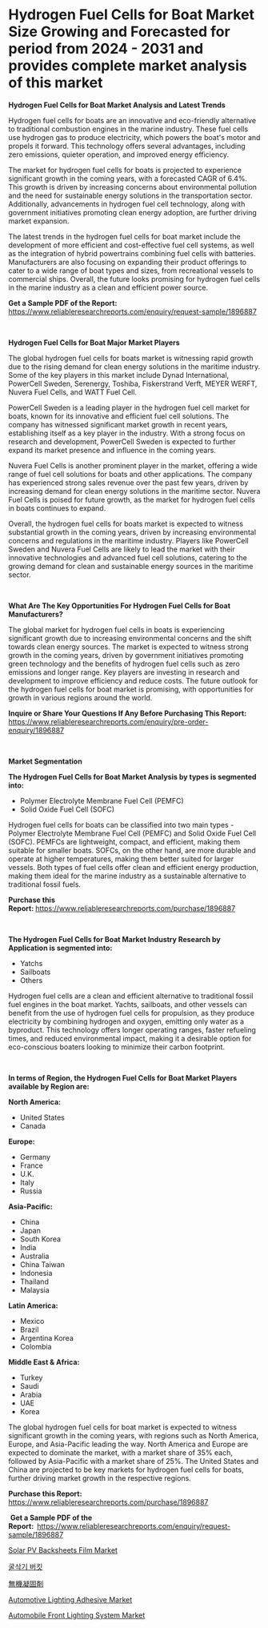 <p><h1>Hydrogen Fuel Cells for Boat Market Size Growing and Forecasted for period from 2024 - 2031 and provides complete market analysis of this market</h1></p><p><strong>Hydrogen Fuel Cells for Boat Market Analysis and Latest Trends</strong></p>
<p><p>Hydrogen fuel cells for boats are an innovative and eco-friendly alternative to traditional combustion engines in the marine industry. These fuel cells use hydrogen gas to produce electricity, which powers the boat's motor and propels it forward. This technology offers several advantages, including zero emissions, quieter operation, and improved energy efficiency.</p><p>The market for hydrogen fuel cells for boats is projected to experience significant growth in the coming years, with a forecasted CAGR of 6.4%. This growth is driven by increasing concerns about environmental pollution and the need for sustainable energy solutions in the transportation sector. Additionally, advancements in hydrogen fuel cell technology, along with government initiatives promoting clean energy adoption, are further driving market expansion.</p><p>The latest trends in the hydrogen fuel cells for boat market include the development of more efficient and cost-effective fuel cell systems, as well as the integration of hybrid powertrains combining fuel cells with batteries. Manufacturers are also focusing on expanding their product offerings to cater to a wide range of boat types and sizes, from recreational vessels to commercial ships. Overall, the future looks promising for hydrogen fuel cells in the marine industry as a clean and efficient power source.</p></p>
<p><strong>Get a Sample PDF of the Report:&nbsp;</strong> <a href="https://www.reliableresearchreports.com/enquiry/request-sample/1896887">https://www.reliableresearchreports.com/enquiry/request-sample/1896887</a></p>
<p>&nbsp;</p>
<p><strong>Hydrogen Fuel Cells for Boat Major Market Players</strong></p>
<p><p>The global hydrogen fuel cells for boats market is witnessing rapid growth due to the rising demand for clean energy solutions in the maritime industry. Some of the key players in this market include Dynad International, PowerCell Sweden, Serenergy, Toshiba, Fiskerstrand Verft, MEYER WERFT, Nuvera Fuel Cells, and WATT Fuel Cell.</p><p>PowerCell Sweden is a leading player in the hydrogen fuel cell market for boats, known for its innovative and efficient fuel cell solutions. The company has witnessed significant market growth in recent years, establishing itself as a key player in the industry. With a strong focus on research and development, PowerCell Sweden is expected to further expand its market presence and influence in the coming years.</p><p>Nuvera Fuel Cells is another prominent player in the market, offering a wide range of fuel cell solutions for boats and other applications. The company has experienced strong sales revenue over the past few years, driven by increasing demand for clean energy solutions in the maritime sector. Nuvera Fuel Cells is poised for future growth, as the market for hydrogen fuel cells in boats continues to expand.</p><p>Overall, the hydrogen fuel cells for boats market is expected to witness substantial growth in the coming years, driven by increasing environmental concerns and regulations in the maritime industry. Players like PowerCell Sweden and Nuvera Fuel Cells are likely to lead the market with their innovative technologies and advanced fuel cell solutions, catering to the growing demand for clean and sustainable energy sources in the maritime sector.</p></p>
<p>&nbsp;</p>
<p><strong>What Are The Key Opportunities For Hydrogen Fuel Cells for Boat Manufacturers?</strong></p>
<p><p>The global market for hydrogen fuel cells in boats is experiencing significant growth due to increasing environmental concerns and the shift towards clean energy sources. The market is expected to witness strong growth in the coming years, driven by government initiatives promoting green technology and the benefits of hydrogen fuel cells such as zero emissions and longer range. Key players are investing in research and development to improve efficiency and reduce costs. The future outlook for the hydrogen fuel cells for boat market is promising, with opportunities for growth in various regions around the world.</p></p>
<p><strong>Inquire or Share Your Questions If Any Before Purchasing This Report:</strong> <a href="https://www.reliableresearchreports.com/enquiry/pre-order-enquiry/1896887">https://www.reliableresearchreports.com/enquiry/pre-order-enquiry/1896887</a></p>
<p>&nbsp;</p>
<p><strong>Market Segmentation</strong></p>
<p><strong>The Hydrogen Fuel Cells for Boat Market Analysis by types is segmented into:</strong></p>
<p><ul><li>Polymer Electrolyte Membrane Fuel Cell (PEMFC)</li><li>Solid Oxide Fuel Cell (SOFC)</li></ul></p>
<p><p>Hydrogen fuel cells for boats can be classified into two main types - Polymer Electrolyte Membrane Fuel Cell (PEMFC) and Solid Oxide Fuel Cell (SOFC). PEMFCs are lightweight, compact, and efficient, making them suitable for smaller boats. SOFCs, on the other hand, are more durable and operate at higher temperatures, making them better suited for larger vessels. Both types of fuel cells offer clean and efficient energy production, making them ideal for the marine industry as a sustainable alternative to traditional fossil fuels.</p></p>
<p><strong>Purchase this Report:&nbsp;</strong><a href="https://www.reliableresearchreports.com/purchase/1896887">https://www.reliableresearchreports.com/purchase/1896887</a></p>
<p>&nbsp;</p>
<p><strong>The Hydrogen Fuel Cells for Boat Market Industry Research by Application is segmented into:</strong></p>
<p><ul><li>Yatchs</li><li>Sailboats</li><li>Others</li></ul></p>
<p><p>Hydrogen fuel cells are a clean and efficient alternative to traditional fossil fuel engines in the boat market. Yachts, sailboats, and other vessels can benefit from the use of hydrogen fuel cells for propulsion, as they produce electricity by combining hydrogen and oxygen, emitting only water as a byproduct. This technology offers longer operating ranges, faster refueling times, and reduced environmental impact, making it a desirable option for eco-conscious boaters looking to minimize their carbon footprint.</p></p>
<p>&nbsp;</p>
<p><strong>In terms of Region, the Hydrogen Fuel Cells for Boat Market Players available by Region are:</strong></p>
<p>
    <p> <strong> North America: </strong>
        <ul>
            <li>United States</li>
            <li>Canada</li>
        </ul>
        </p> 
    <p> <strong> Europe: </strong>
        <ul>
            <li>Germany</li>
            <li>France</li>
            <li>U.K.</li>
            <li>Italy</li>
            <li>Russia</li>
        </ul>
        </p> 
    <p> <strong> Asia-Pacific: </strong>
        <ul>
            <li>China</li>
            <li>Japan</li>
            <li>South Korea</li>
            <li>India</li>
            <li>Australia</li>
            <li>China Taiwan</li>
            <li>Indonesia</li>
            <li>Thailand</li>
            <li>Malaysia</li>
        </ul>
        </p> 
    <p> <strong> Latin America: </strong>
        <ul>
            <li>Mexico</li>
            <li>Brazil</li>
            <li>Argentina Korea</li>
            <li>Colombia</li>
        </ul>
        </p> 
    <p> <strong> Middle East & Africa: </strong>
        <ul>
            <li>Turkey</li>
            <li>Saudi</li>
            <li>Arabia</li>
            <li>UAE</li>
            <li>Korea</li>
        </ul>
    </p>
    </p>
<p><p>The global hydrogen fuel cells for boat market is expected to witness significant growth in the coming years, with regions such as North America, Europe, and Asia-Pacific leading the way. North America and Europe are expected to dominate the market, with a market share of 35% each, followed by Asia-Pacific with a market share of 25%. The United States and China are projected to be key markets for hydrogen fuel cells for boats, further driving market growth in the respective regions.</p></p>
<p><strong>Purchase this Report: </strong><a href="https://www.reliableresearchreports.com/purchase/1896887">https://www.reliableresearchreports.com/purchase/1896887</a></p>
<p>&nbsp;<strong>Get a Sample PDF of the Report:&nbsp;&nbsp;</strong><a href="https://www.reliableresearchreports.com/enquiry/request-sample/1896887">https://www.reliableresearchreports.com/enquiry/request-sample/1896887</a></p>
<p><strong></strong></p>
<p><p><a href="https://github.com/mbisetmhermsr/Market-Research-Report-List-1/blob/main/solar-pv-backsheets-film-market.md">Solar PV Backsheets Film Market</a></p><p><a href="https://github.com/lzuwsfreyoq70/Market-Research-Report-List-1/blob/main/329084615837.md">굴삭기 버킷</a></p><p><a href="https://github.com/avwofrml53535/Market-Research-Report-List-1/blob/main/105907417022.md">無機凝固剤</a></p><p><a href="https://issuu.com/reportprime-2/docs/automotive-lighting-adhesive-market-size-2030.pptx">Automotive Lighting Adhesive Market</a></p><p><a href="https://issuu.com/reportprime-2/docs/automobile-front-lighting-system-market-size-2030.">Automobile Front Lighting System Market</a></p></p>